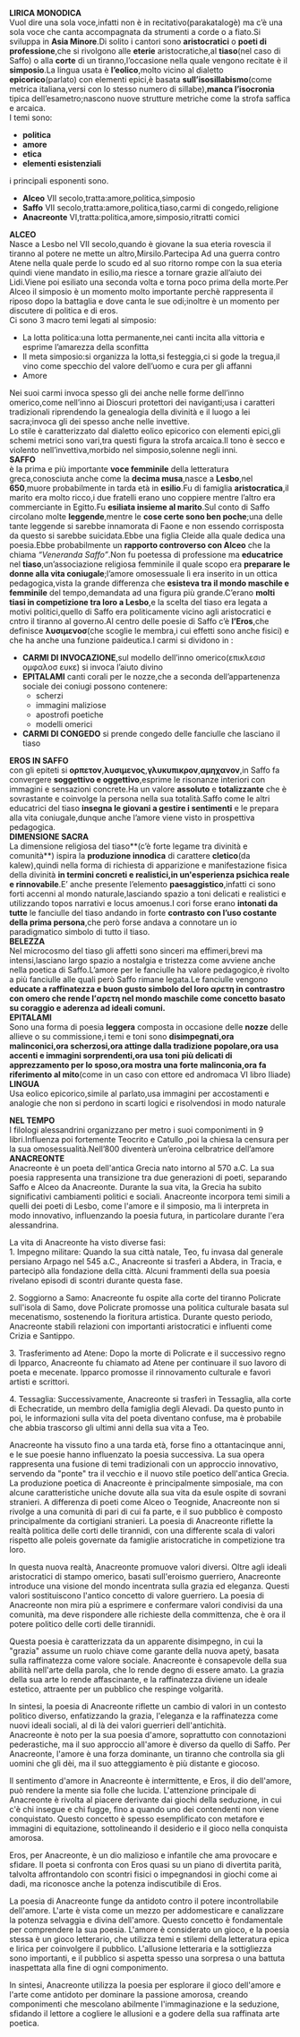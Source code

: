 **LIRICA MONODICA**  
Vuol dire una sola voce,infatti non è in recitativo(parakatalogè) ma c’è una sola voce che canta accompagnata da strumenti a corde o a fiato.Si sviluppa in **Asia Minore**.Di solito i cantori sono **aristocratici** o **poeti di professione**,che si rivolgono alle **eterie** aristocratiche,al **tiaso**(nel caso di Saffo) o alla **corte** di un tìranno,l’occasione nella quale vengono recitate è il **simposio**.La lingua usata è **l’eolico**,molto vicino al dialetto **epicorico**(parlato) con elementi epici,è basata **sull’isosillabismo**(come metrica italiana,versi con lo stesso numero di sillabe),**manca l’isocronia** tipica dell’esametro;nascono nuove strutture metriche come la strofa saffica e arcaica.  
I temi sono:

* **politica**  
* **amore**  
* **etica**  
* **elementi esistenziali**

i principali esponenti sono.

* **Alceo** VII secolo,tratta:amore,politica,simposio  
* **Saffo** VII secolo,tratta:amore,politica,tiaso,carmi  di congedo,religione  
* **Anacreonte** VI,tratta:politica,amore,simposio,ritratti comici

**ALCEO**  
Nasce a Lesbo nel VII secolo,quando è giovane la sua eteria rovescia il tiranno al potere ne mette un altro,Mirsilo.Partecipa Ad una guerra contro Atene nella quale perde lo scudo ed al suo ritorno rompe con la sua eteria quindi viene mandato in esilio,ma riesce a tornare grazie all’aiuto dei Lidi.Viene poi esiliato una seconda volta e torna poco prima della morte.Per Alceo il simposio è un momento molto importante perchè rappresenta il riposo dopo la battaglia e dove canta le sue odi;inoltre è un momento per discutere di politica e di eros.  
Ci sono 3 macro temi legati al simposio:

* La lotta politica:una lotta permanente,nei canti incita alla vittoria e esprime l’amarezza della sconfitta  
* Il meta simposio:si organizza la lotta,si festeggia,ci si gode la tregua,il vino come specchio del valore dell’uomo e cura per gli affanni  
* Amore

Nei suoi carmi invoca spesso gli dei anche nelle forme dell’inno omerico,come nell’inno ai Dioscuri protettori dei naviganti;usa i caratteri tradizionali riprendendo la genealogia della divinità e il luogo a lei sacra;invoca gli dei spesso anche nelle invettive.  
Lo stile è caratterizzato dal dialetto eolico epicorico con elementi epici,gli schemi metrici sono vari,tra questi figura la strofa arcaica.Il tono è secco e violento nell’invettiva,morbido nel simposio,solenne negli inni.  
**SAFFO**  
è la prima e più importante **voce femminile** della letteratura greca,conosciuta anche come la **decima musa**,nasce a **Lesbo**,nel **650**,muore probabilmente in tarda età in **esilio**.Fu di famiglia **aristocratica**,il marito era molto ricco,i due fratelli erano uno coppiere mentre l’altro era commerciante in Egitto.Fu **esiliata insieme al marito**.Sul conto di Saffo circolano molte **leggende**,mentre le **cose certe sono ben poche**;una delle tante leggende si sarebbe innamorata di Faone e non essendo corrisposta da questo si sarebbe suicidata.Ebbe una figlia Cleide alla quale dedica una poesia.Ebbe probabilmente un **rapporto controverso con Alceo** che la chiama *“Veneranda Saffo”*.Non fu poetessa di professione ma **educatrice** nel **tiaso**,un’associazione religiosa femminile il quale scopo era **preparare le donne alla vita coniugale**;l’amore omosessuale lì era inserito in un ottica pedagogica,vista la grande differenza che **esisteva tra il mondo maschile e femminile** del tempo,demandata ad una figura più grande.C’erano **molti tiasi in competizione tra loro a Lesbo**,e la scelta del tiaso era legata a motivi politici,quello di Saffo era politicamente vicino agli aristocratici e cntro il tiranno al governo.Al centro delle poesie di Saffo c’è **l’Eros**,che definisce **λυσιμενοσ**(che scoglie le membra,i cui effetti sono anche fisici) e che ha anche una funzione paideutica.I carmi si dividono in : 

* **CARMI DI INVOCAZIONE**,sul modello dell’inno omerico(επικλεσισ ομφαλοσ ευκε) si invoca l’aiuto divino  
* **EPITALAMI** canti corali per le nozze,che a seconda dell’appartenenza sociale dei coniugi possono contenere:  
  * scherzi  
  * immagini maliziose  
  * apostrofi poetiche  
  * modelli omerici  
* **CARMI DI CONGEDO** si prende congedo delle fanciulle che lasciano il tiaso

**EROS IN SAFFO**  
con gli epiteti si **ορπετον**,**λυσιμενος**,**γλυκυπικρον**,**αμηχανον**,in Saffo fa convergere **soggettivo e oggettivo**,esprime le risonanze interiori con immagini e sensazioni concrete.Ha un valore **assoluto** e **totalizzante** che è sovrastante e coinvolge la persona nella sua totalità.Saffo come le altri educatrici del tiaso **insegna le giovani a gestire i sentimenti** e le prepara alla vita coniugale,dunque anche l’amore viene visto in prospettiva pedagogica.  
**DIMENSIONE SACRA**  
La dimensione religiosa del tiaso**(c’è forte legame tra divinità e comunità**) ispira la **produzione innodica** di carattere **cletico**(da kalew),quindi nella forma di richiesta di apparizione e manifestazione fisica della divinità **in termini concreti e realistici,in un'esperienza psichica reale e rinnovabile**.E’ anche presente l’elemento **paesaggistico**,infatti ci sono forti accenni al mondo naturale,lasciando spazio a toni delicati e realistici e utilizzando topos narrativi e locus amoenus.I cori forse erano **intonati da tutte** le fanciulle del tiaso andando in forte **contrasto con l’uso costante della prima persona**,che però forse andava a connotare un io paradigmatico simbolo di tutto il tiaso.  
**BELEZZA**  
Nel microcosmo del tiaso gli affetti sono sinceri ma effimeri,brevi ma intensi,lasciano largo spazio a nostalgia e tristezza come avviene anche nella poetica di Saffo.L’amore per le fanciulle ha valore pedagogico,è rivolto a più fanciulle alle quali però Saffo rimane legata.Le fanciulle vengono **educate a raffinatezza e buon gusto simbolo del loro αρετη in contrastro con omero che rende l’αρετη nel mondo maschile come concetto basato su coraggio e aderenza ad ideali comuni.**  
**EPITALAMI**  
Sono una forma di poesia **leggera** composta in occasione delle **nozze** delle allieve o su commissione,i temi e toni sono **disimpegnati,ora malinconici,ora scherzosi,ora attinge dalla tradizione popolare,ora usa accenti e immagini sorprendenti,ora usa toni più delicati di apprezzamento per lo sposo,ora mostra una forte malinconia,ora fa riferimento al mito**(come in un caso con ettore ed andromaca VI libro Iliade)  
**LINGUA**  
Usa eolico epicorico,simile al parlato,usa immagini per accostamenti e analogie che non si perdono in scarti logici e risolvendosi in modo naturale

**NEL TEMPO**  
I filologi alessandrini organizzano per metro i suoi componimenti in 9 libri.Influenza poi fortemente Teocrito e Catullo ,poi la chiesa la censura per la sua omosessualità.Nell’800 diventerà un’eroina celbratrice dell’amore  
**ANACREONTE**  
Anacreonte è un poeta dell'antica Grecia nato intorno al 570 a.C. La sua poesia rappresenta una transizione tra due generazioni di poeti, separando Saffo e Alceo da Anacreonte. Durante la sua vita, la Grecia ha subito significativi cambiamenti politici e sociali. Anacreonte incorpora temi simili a quelli dei poeti di Lesbo, come l'amore e il simposio, ma li interpreta in modo innovativo, influenzando la poesia futura, in particolare durante l'era alessandrina.

La vita di Anacreonte ha visto diverse fasi:  
1\. Impegno militare: Quando la sua città natale, Teo, fu invasa dal generale persiano Arpago nel 545 a.C., Anacreonte si trasferì a Abdera, in Tracia, e partecipò alla fondazione della città. Alcuni frammenti della sua poesia rivelano episodi di scontri durante questa fase.

2\. Soggiorno a Samo: Anacreonte fu ospite alla corte del tiranno Policrate sull'isola di Samo, dove Policrate promosse una politica culturale basata sul mecenatismo, sostenendo la fioritura artistica. Durante questo periodo, Anacreonte stabilì relazioni con importanti aristocratici e influenti come Crizia e Santippo.

3\. Trasferimento ad Atene: Dopo la morte di Policrate e il successivo regno di Ipparco, Anacreonte fu chiamato ad Atene per continuare il suo lavoro di poeta e mecenate. Ipparco promosse il rinnovamento culturale e favorì artisti e scrittori.

4\. Tessaglia: Successivamente, Anacreonte si trasferì in Tessaglia, alla corte di Echecratide, un membro della famiglia degli Alevadi. Da questo punto in poi, le informazioni sulla vita del poeta diventano confuse, ma è probabile che abbia trascorso gli ultimi anni della sua vita a Teo.

Anacreonte ha vissuto fino a una tarda età, forse fino a ottantacinque anni, e le sue poesie hanno influenzato la poesia successiva. La sua opera rappresenta una fusione di temi tradizionali con un approccio innovativo, servendo da "ponte" tra il vecchio e il nuovo stile poetico dell'antica Grecia.  
La produzione poetica di Anacreonte è principalmente simposiale, ma con alcune caratteristiche uniche dovute alla sua vita da esule ospite di sovrani stranieri. A differenza di poeti come Alceo o Teognide, Anacreonte non si rivolge a una comunità di pari di cui fa parte, e il suo pubblico è composto principalmente da cortigiani stranieri. La poesia di Anacreonte riflette la realtà politica delle corti delle tirannidi, con una differente scala di valori rispetto alle poleis governate da famiglie aristocratiche in competizione tra loro.

In questa nuova realtà, Anacreonte promuove valori diversi. Oltre agli ideali aristocratici di stampo omerico, basati sull'eroismo guerriero, Anacreonte introduce una visione del mondo incentrata sulla grazia ed eleganza. Questi valori sostituiscono l'antico concetto di valore guerriero. La poesia di Anacreonte non mira più a esprimere e confermare valori condivisi da una comunità, ma deve rispondere alle richieste della committenza, che è ora il potere politico delle corti delle tirannidi.

Questa poesia è caratterizzata da un apparente disimpegno, in cui la "grazia" assume un ruolo chiave come garante della nuova apetý, basata sulla raffinatezza come valore sociale. Anacreonte è consapevole della sua abilità nell'arte della parola, che lo rende degno di essere amato. La grazia della sua arte lo rende affascinante, e la raffinatezza diviene un ideale estetico, attraente per un pubblico che respinge volgarità.

In sintesi, la poesia di Anacreonte riflette un cambio di valori in un contesto politico diverso, enfatizzando la grazia, l'eleganza e la raffinatezza come nuovi ideali sociali, al di là dei valori guerrieri dell'antichità.  
Anacreonte è noto per la sua poesia d'amore, soprattutto con connotazioni pederastiche, ma il suo approccio all'amore è diverso da quello di Saffo. Per Anacreonte, l'amore è una forza dominante, un tiranno che controlla sia gli uomini che gli dèi, ma il suo atteggiamento è più distante e giocoso.

Il sentimento d'amore in Anacreonte è intermittente, e Eros, il dio dell'amore, può rendere la mente sia folle che lucida. L'attenzione principale di Anacreonte è rivolta al piacere derivante dai giochi della seduzione, in cui c'è chi insegue e chi fugge, fino a quando uno dei contendenti non viene conquistato. Questo concetto è spesso esemplificato con metafore e immagini di equitazione, sottolineando il desiderio e il gioco nella conquista amorosa.

Eros, per Anacreonte, è un dio malizioso e infantile che ama provocare e sfidare. Il poeta si confronta con Eros quasi su un piano di divertita parità, talvolta affrontandolo con scontri fisici o impegnandosi in giochi come ai dadi, ma riconosce anche la potenza indiscutibile di Eros.

La poesia di Anacreonte funge da antidoto contro il potere incontrollabile dell'amore. L'arte è vista come un mezzo per addomesticare e canalizzare la potenza selvaggia e divina dell'amore. Questo concetto è fondamentale per comprendere la sua poesia. L'amore è considerato un gioco, e la poesia stessa è un gioco letterario, che utilizza temi e stilemi della letteratura epica e lirica per coinvolgere il pubblico. L'allusione letteraria e la sottigliezza sono importanti, e il pubblico si aspetta spesso una sorpresa o una battuta inaspettata alla fine di ogni componimento.

In sintesi, Anacreonte utilizza la poesia per esplorare il gioco dell'amore e l'arte come antidoto per dominare la passione amorosa, creando componimenti che mescolano abilmente l'immaginazione e la seduzione, sfidando il lettore a cogliere le allusioni e a godere della sua raffinata arte poetica.  
